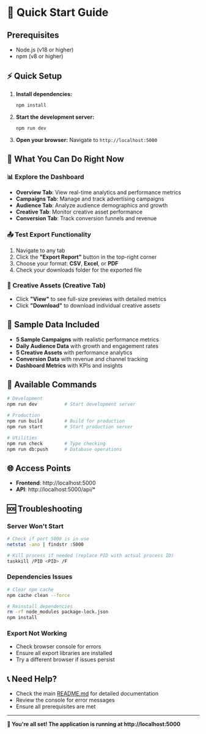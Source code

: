 # 🚀 Quick Start Guide

## Prerequisites
- Node.js (v18 or higher)
- npm (v8 or higher)

## ⚡ Quick Setup

1. **Install dependencies:**
   ```bash
   npm install
   ```

2. **Start the development server:**
   ```bash
   npm run dev
   ```

3. **Open your browser:**
   Navigate to `http://localhost:5000`

## 🎯 What You Can Do Right Now

### 📊 Explore the Dashboard
- **Overview Tab**: View real-time analytics and performance metrics
- **Campaigns Tab**: Manage and track advertising campaigns
- **Audience Tab**: Analyze audience demographics and growth
- **Creative Tab**: Monitor creative asset performance
- **Conversion Tab**: Track conversion funnels and revenue

### 📤 Test Export Functionality
1. Navigate to any tab
2. Click the **"Export Report"** button in the top-right corner
3. Choose your format: **CSV**, **Excel**, or **PDF**
4. Check your downloads folder for the exported file

### 🎨 Creative Assets (Creative Tab)
- Click **"View"** to see full-size previews with detailed metrics
- Click **"Download"** to download individual creative assets

## 📁 Sample Data Included
- **5 Sample Campaigns** with realistic performance metrics
- **Daily Audience Data** with growth and engagement rates
- **5 Creative Assets** with performance analytics
- **Conversion Data** with revenue and channel tracking
- **Dashboard Metrics** with KPIs and insights

## 🔧 Available Commands

```bash
# Development
npm run dev          # Start development server

# Production
npm run build        # Build for production
npm run start        # Start production server

# Utilities
npm run check        # Type checking
npm run db:push      # Database operations
```

## 🌐 Access Points
- **Frontend**: http://localhost:5000
- **API**: http://localhost:5000/api/*

## 🆘 Troubleshooting

### Server Won't Start
```bash
# Check if port 5000 is in use
netstat -ano | findstr :5000

# Kill process if needed (replace PID with actual process ID)
taskkill /PID <PID> /F
```

### Dependencies Issues
```bash
# Clear npm cache
npm cache clean --force

# Reinstall dependencies
rm -rf node_modules package-lock.json
npm install
```

### Export Not Working
- Check browser console for errors
- Ensure all export libraries are installed
- Try a different browser if issues persist

## 📞 Need Help?
- Check the main [README.md](README.md) for detailed documentation
- Review the console for error messages
- Ensure all prerequisites are met

---

**🎉 You're all set! The application is running at http://localhost:5000** 